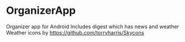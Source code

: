 # OrganizerApp
Organizer app for Android
Includes digest which has news and weather
Weather icons by https://github.com/torryharris/Skycons
